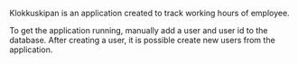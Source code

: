 Klokkuskipan is an application created to track working hours of employee.

To get the application running, manually add a user and user id to the database. 
After creating a user, it is possible create new users from the application.
